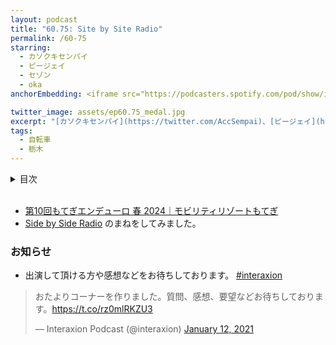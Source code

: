 ```yaml
---
layout: podcast
title: "60.75: Site by Site Radio"
permalink: /60-75
starring:
  - カソクキセンパイ
  - ピージェイ
  - セゾン
  - oka
anchorEmbedding: <iframe src="https://podcasters.spotify.com/pod/show/interaxion/episodes/60-75-Site-by-Site-Radio-e2jnp6l" height="102px" width="100%" frameborder="0" scrolling="no"></iframe>

twitter_image: assets/ep60.75_medal.jpg
excerpt: "[カソクキセンパイ](https://twitter.com/AccSempai)、[ピージェイ](https://twitter.com/xiPJ)、[セゾン](https://twitter.com/ShowEachLow)、[おか](https://twitter.com/nowohyeah)でもてぎエンデューロ春2024に出場しました。 (後編) "
tags:
  - 自転車
  - 栃木
---
```


<details>
<!-- https://github.com/gettalong/kramdown/issues/155#issuecomment-339793629 -->
<summary markdown='span'>目次</summary>
<nav>
  * this unordered seed list will be replaced by toc as unordered list
  {:toc}
<!-- https://stackoverflow.com/a/38419441/11480802 -->
</nav>
</details>
<br>

- [第10回もてぎエンデューロ 春 2024｜モビリティリゾートもてぎ](https://motegi7h.jp/haru/)
- [Side by Side Radio](https://sidebysideradio.libsyn.com/) のまねをしてみました。

### お知らせ

- 出演して頂ける方や感想などをお待ちしております。 [#interaxion](https://twitter.com/hashtag/interaxion)

<blockquote class="twitter-tweet tw-align-center"><p lang="ja" dir="ltr">おたよりコーナーを作りました。質問、感想、要望などお待ちしております。<a href="https://t.co/rz0mlRKZU3">https://t.co/rz0mlRKZU3</a></p>— Interaxion Podcast (@interaxion) <a href="https://twitter.com/interaxion/status/1348936492488421378?ref_src=twsrc%5Etfw">January 12, 2021</a>
</blockquote> <script async src="https://platform.twitter.com/widgets.js" charset="utf-8"></script>

